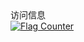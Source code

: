 <div class="card mb-3">
  <div class="card-header"><i class="fas fa-map-marker-alt"></i> 访问信息</div>
  <div class="card-body">
    <a href="https://info.flagcounter.com/f6AT"><img src="https://s01.flagcounter.com/count2/f6AT/bg_FFFFFF/txt_000000/border_FFFFFF/columns_2/maxflags_10/viewers_0/labels_0/pageviews_0/flags_0/percent_0/" alt="Flag Counter" border="0"></a>
  </div>
</div>
